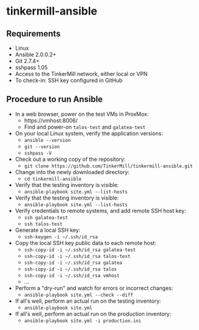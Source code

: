 # tinkermill-ansible

## Requirements
- Linux
- Ansible 2.0.0.2+
- Git 2.7.4+
- sshpass 1.05
- Access to the TinkerMill network, either local or VPN
- To check-in: SSH key configured in GitHub

## Procedure to run Ansible
- In a web browser, power on the test VMs in ProxMox:
  - https://vmhost:8006/
  - Find and power-on `talos-test` and `galatea-test`  
- On your local Linux system, verify the application versions:
  - `ansible --version`
  - `git --version`
  - `sshpass -V`
- Check out a working copy of the repository:
  - `git clone https://github.com/TinkerMill/tinkermill-ansible.git`
- Change into the newly downloaded directory:
  - `cd tinkermill-ansible`
- Verify that the testing inventory is visible:
  - `ansible-playbook site.yml --list-hosts`
- Verify that the testing inventory is visible:
  - `ansible-playbook site.yml --list-hosts`
- Verify credentials to remote systems, and add remote SSH host key:
  - `ssh galatea-test`
  - `ssh talos-test`  
- Generate a local SSH key:  
  - `ssh-keygen -i ~/.ssh/id_rsa`
- Copy the local SSH key public data to each remote host:
  - `ssh-copy-id -i ~/.ssh/id_rsa galatea-test`  
  - `ssh-copy-id -i ~/.ssh/id_rsa talos-test`  
  - `ssh-copy-id -i ~/.ssh/id_rsa galatea`  
  - `ssh-copy-id -i ~/.ssh/id_rsa talos`  
  - `ssh-copy-id -i ~/.ssh/id_rsa vmhost`
  - ...  
- Perform a "dry-run" and watch for errors or incorrect changes:
  - `ansible-playbook site.yml --check --diff`
- If all's well, perform an actual run on the testing inventory:
  - `ansible-playbook site.yml`
- If all's well, perform an actual run on the production inventory:
  - `ansible-playbook site.yml -i production.ini`
